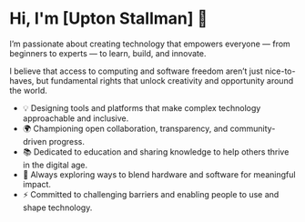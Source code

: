 # Hi, I'm [Upton Stallman] 👋

I’m passionate about creating technology that empowers everyone — from beginners to experts — to learn, build, and innovate.

I believe that access to computing and software freedom aren’t just nice-to-haves, but fundamental rights that unlock creativity and opportunity around the world.

- 💡 Designing tools and platforms that make complex technology approachable and inclusive.  
- 🌍 Championing open collaboration, transparency, and community-driven progress.  
- 📚 Dedicated to education and sharing knowledge to help others thrive in the digital age.  
- 🔧 Always exploring ways to blend hardware and software for meaningful impact.  
- ⚡ Committed to challenging barriers and enabling people to use and shape technology.

<!--
**uptonstallman/uptonstallman** is a ✨ _special_ ✨ repository because its `README.md` (this file) appears on your GitHub profile.

Here are some ideas to get you started:

- 🔭 I’m currently working on ...
- 🌱 I’m currently learning ...
- 👯 I’m looking to collaborate on ...
- 🤔 I’m looking for help with ...
- 💬 Ask me about ...
- 📫 How to reach me: ...
- 😄 Pronouns: ...
- ⚡ Fun fact: ...
-->
